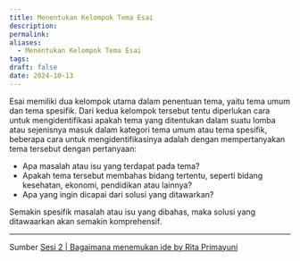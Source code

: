 ```yaml
---
title: Menentukan Kelompok Tema Esai
description: 
permalink: 
aliases:
  - Menentukan Kelompok Tema Esai
tags: 
draft: false
date: 2024-10-13
---
```

Esai memiliki dua kelompok utama dalam penentuan tema, yaitu tema umum dan tema spesifik. Dari kedua kelompok tersebut tentu diperlukan cara untuk mengidentifikasi apakah tema yang ditentukan dalam suatu lomba atau sejenisnya masuk dalam kategori tema umum atau tema spesifik, beberapa cara untuk mengidentifikasinya adalah dengan mempertanyakan tema tersebut dengan pertanyaan:
- Apa masalah atau isu yang terdapat pada tema?
- Apakah tema tersebut membahas bidang tertentu, seperti bidang kesehatan, ekonomi, pendidikan atau lainnya?
- Apa yang ingin dicapai dari solusi yang ditawarkan?

Semakin spesifik masalah atau isu yang dibahas, maka solusi yang ditawaarkan akan semakin komprehensif.



---
Sumber [Sesi 2 | Bagaimana menemukan ide by Rita Primayuni](https://youtu.be/V0Nu2lM5ckU)